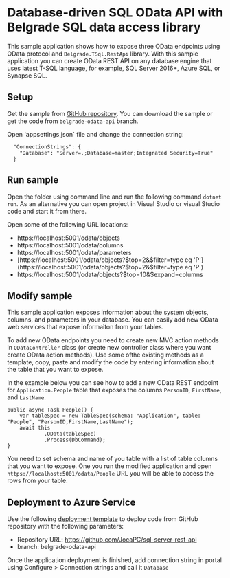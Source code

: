 # Database-driven SQL OData API with Belgrade SQL data access library

This sample application shows how to expose three OData endpoints using OData protocol and `Belgrade.TSql.RestApi` library. With this sample application you can create OData REST API on any database engine that uses latest T-SQL language, for example, SQL Server 2016+, Azure SQL, or Synapse SQL.

## Setup

Get the sample from [GitHub repository](https://github.com/JocaPC/sql-server-rest-api/tree/belgrade-odata-api). You can download the sample or get the code from `belgrade-odata-api` branch.

Open 'appsettings.json` file and change the connection string:

```
  "ConnectionStrings": {
    "Database": "Server=.;Database=master;Integrated Security=True"
  }
```

## Run sample

Open the folder using command line and run the following command `dotnet run`. As an alternative you can
open project in Visual Studio or visual Studio code and start it from there.

Open some of the following URL locations:
- https://localhost:5001/odata/objects
- https://localhost:5001/odata/columns
- https://localhost:5001/odata/parameters
- [https://localhost:5001/odata/objects?$top=2&$filter=type eq 'P'](https://localhost:5001/odata/objects?$top=2&$filter=type eq 'P')
- https://localhost:5001/odata/objects?$top=10&$expand=columns

## Modify sample

This sample application exposes information about the system objects, columns, and parameters in your database. You can easily add new OData web services that expose informaiton from your tables.

To add new OData endpoints you need to create new MVC action methods in `ODataController` class (or create new controller class where you want create OData action methods). Use some ofthe existing methods as a template, copy, paste and modify the code by entering information about the table that you want to expose.

In the example below you can see how to add a new OData REST endpoint for `Application.People` table that exposes the columns `PersonID`, `FirstName`, and `LastName`.
```
public async Task People() {
    var tableSpec = new TableSpec(schema: "Application", table: "People", "PersonID,FirstName,LastName");
    await this
            .OData(tableSpec)
            .Process(DbCommand);
}
```

You need to set schema and name of you table with a list of table columns that you want to expose. One you run the modified application and open `https://localhost:5001/odata/People` URL you will be able to access the rows from your table.

## Deployment to Azure Service

Use the following [deployment template](https://github.com/Azure/azure-quickstart-templates/tree/master/201-web-app-github-deploy) to deploy
code from GitHub repository with the following parameters:
- Repository URL: https://github.com/JocaPC/sql-server-rest-api
- branch: belgrade-odata-api 

Once the application deployment is finished, add connection string in portal using Configure > Connection strings and call it `Database`

